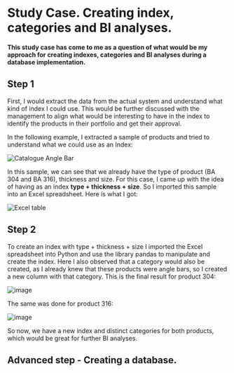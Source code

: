 # Study Case. Creating index, categories and BI analyses.

**This study case has come to me as a question of what would be my approach for creating indexes, categories and BI analyses during a database implementation.**


## Step 1


First, I would extract the data from the actual system and understand what kind of index I could use. This would be further discussed with the management to align what would be interesting to have in the index to identify the products in their portfolio and get their approval.

In the following example, I extracted a sample of products and tried to understand what we could use as an Index:


![Catalogue Angle Bar](https://github.com/Daniels2023/studyCase/assets/124798004/98671329-6613-4124-93ef-77dc4b232cbe)


In this sample, we can see that we already have the type of product (BA 304 and BA 316), thickness and size. For this case, I came up with the idea of having as an index **type + thickness + size**. So I imported this sample into an Excel spreadsheet. Here is what I got:


![Excel table](https://github.com/Daniels2023/studyCase/assets/124798004/ff61f0a9-d0b5-4d59-8453-1c14869ad424)


## Step 2


To create an index with type + thickness + size I imported the Excel spreadsheet into Python and use the library pandas to manipulate and create the index. Here I also observed that a category would also be created, as I already knew that these products were angle bars, so I created a new column with that category. This is the final result for product 304:


![image](https://github.com/Daniels2023/studyCase/assets/124798004/1de37596-43fc-4da1-83c5-576fddd5ddb3)


The same was done for product 316:


![image](https://github.com/Daniels2023/studyCase/assets/124798004/8ef1da54-4763-4a62-b5a6-d246731aec1d)


So now, we have a new index and distinct categories for both products, which would be great for further BI analyses.


## Advanced step - Creating a database.



